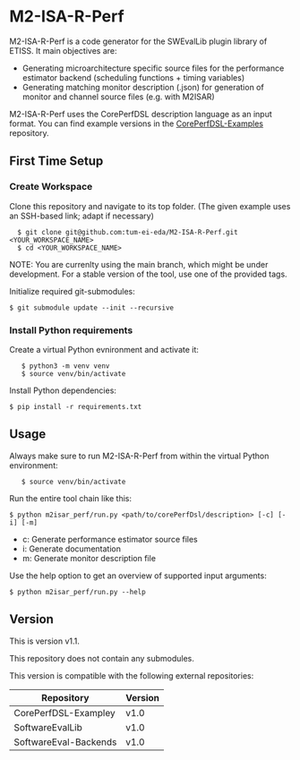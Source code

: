 # M2-ISA-R-Perf
M2-ISA-R-Perf is a code generator for the SWEvalLib plugin library of ETISS. It main objectives are:
- Generating microarchitecture specific source files for the performance estimator backend (scheduling functions + timing variables)
- Generating matching monitor description (.json) for generation of monitor and channel source files (e.g. with M2ISAR) 

M2-ISA-R-Perf uses the CorePerfDSL description language as an input format. You can find example versions in the [CorePerfDSL-Examples](https://github.com/tum-ei-eda/CorePerfDSL-Examples) repository.

## First Time Setup

### Create Workspace
Clone this repository and navigate to its top folder. (The given example uses an SSH-based link; adapt if necessary)

      $ git clone git@github.com:tum-ei-eda/M2-ISA-R-Perf.git <YOUR_WORKSPACE_NAME>
      $ cd <YOUR_WORKSPACE_NAME>

NOTE: You are currenlty using the main branch, which might be under development. For a stable version of the tool, use one of the provided tags.

Initialize required git-submodules:

	$ git submodule update --init --recursive

### Install Python requirements
Create a virtual Python evnironment and activate it:

       $ python3 -m venv venv
       $ source venv/bin/activate

Install Python dependencies:

	$ pip install -r requirements.txt

## Usage
Always make sure to run M2-ISA-R-Perf from within the virtual Python environment:

       $ source venv/bin/activate

Run the entire tool chain like this:

    $ python m2isar_perf/run.py <path/to/corePerfDsl/description> [-c] [-i] [-m]

- c: Generate performance estimator source files
- i: Generate documentation
- m: Generate monitor description file

Use the help option to get an overview of supported input arguments:

    $ python m2isar_perf/run.py --help

## Version

This is version v1.1.

This repository does not contain any submodules.

This version is compatible with the following external repositories:

| Repository | Version |
| ---------- | ------- |
| CorePerfDSL-Exampley | v1.0 |
| SoftwareEvalLib | v1.0 |
| SoftwareEval-Backends | v1.0 |